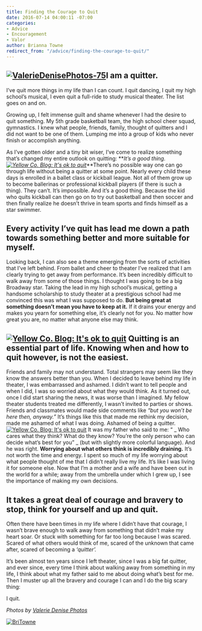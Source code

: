 ```yaml
---
title: Finding the Courage to Quit
date: 2016-07-14 04:00:11 -07:00
categories:
- Advice
- Encouragement
- Valor
author: Brianna Towne
redirect_from: "/advice/finding-the-courage-to-quit/"
---
```


## [![ValerieDenisePhotos-75](https://yellow-blog-images.imgix.net/2016/07/ValerieDenisePhotos-75.jpg)](https://yellow-blog-images.imgix.net/2016/07/ValerieDenisePhotos-75.jpg)I am a quitter.

I’ve quit more things in my life than I can count. I quit dancing, I quit my high school’s musical, I even quit a full-ride to study musical theater. The list goes on and on.

Growing up, I felt immense guilt and shame whenever I had the desire to quit something. My 5th grade basketball team, the high school cheer squad, gymnastics. I knew what people, friends, family, thought of quitters and I did not want to be one of them. Lumping me into a group of kids who never finish or accomplish anything.

As I’ve gotten older and a tiny bit wiser, I’ve come to realize something that’s changed my entire outlook on quitting: **_It’s a good thing.[![Yellow Co. Blog: It's ok to quit](https://yellow-blog-images.imgix.net/2016/07/ValerieDenisePhotos-73.jpg)](https://yellow-blog-images.imgix.net/2016/07/ValerieDenisePhotos-73.jpg)_**There’s no possible way one can go through life without being a quitter at some point. Nearly every child these days is enrolled in a ballet class or kickball league. Not all of them grow up to become ballerinas or professional kickball players (if there is such a thing). They can’t. It’s impossible. And it’s a good thing. Because the kid who quits kickball can then go on to try out basketball and then soccer and then finally realize he doesn’t thrive in team sports and finds himself as a star swimmer.

## Every activity I’ve quit has lead me down a path towards something better and more suitable for myself.

Looking back, I can also see a theme emerging from the sorts of activities that I’ve left behind. From ballet and cheer to theater I’ve realized that I am clearly trying to get away from performance. It’s been incredibly difficult to walk away from some of those things. I thought I was going to be a big Broadway star. Taking the lead in my high school’s musical, getting a handsome scholarship to study theater at a prestigious school had me convinced this was what I was supposed to do. **But being great at something doesn’t mean you have to keep at it.** If it drains your energy and makes you yearn for something else, it’s clearly not for you. No matter how great you are, no matter what anyone else may think.

## [![Yellow Co. Blog: It's ok to quit](https://yellow-blog-images.imgix.net/2016/07/ValerieDenisePhotos-79.jpg)](https://yellow-blog-images.imgix.net/2016/07/ValerieDenisePhotos-79.jpg) **Quitting is an essential part of life.** Knowing when and how to quit however, is not the easiest.

Friends and family may not understand. Total strangers may seem like they know the answers better than you. When I decided to leave behind my life in theater, I was embarrassed and ashamed. I didn’t want to tell people and when I did, I was so worried about what they would think. As it turned out, once I did start sharing the news, it was worse than I imagined. My fellow theater students treated me differently, I wasn’t invited to parties or shows. Friends and classmates would made side comments like _“but you won’t be here then, anyway.”_ It’s things like this that made me rethink my decision, made me ashamed of what I was doing. Ashamed of being a quitter.[![Yellow Co. Blog: It's ok to quit](https://yellow-blog-images.imgix.net/2016/07/ValerieDenisePhotos-74.jpg)](https://yellow-blog-images.imgix.net/2016/07/ValerieDenisePhotos-74.jpg) It was my father who said to me: “ _ Who cares what they think? What do they know? You’re the only person who can decide what’s best for you” _ (but with slightly more colorful language). And he was right. **Worrying about what others think is incredibly draining.** It’s not worth the time and energy. I spent so much of my life worrying about what people thought of me that I didn’t really live my life. It’s like I was living it for someone else. Now that I’m a mother and a wife and have been out in the world for a while; away from the umbrella under which I grew up, I see the importance of making my own decisions.

## It takes a great deal of courage and bravery to stop, think for yourself and up and quit.

Often there have been times in my life where I didn’t have that courage, I wasn’t brave enough to walk away from something that didn’t make my heart soar. Or stuck with something for far too long because I was scared. Scared of what others would think of me, scared of the unknown that came after, scared of becoming a _‘quitter’._

It’s been almost ten years since I left theater, since I was a big fat quitter, and ever since, every time I think about walking away from something in my life, I think about what my father said to me about doing what’s best for me. Then I muster up all the bravery and courage I can and I do the big scary thing:

I quit.

_Photos by [Valerie Denise Photos](http://www.valeriedenisephotos.com/)_

[![BriTowne](https://yellow-blog-images.imgix.net/2016/07/BriTowne.jpg)](http://www.lifebybri.com/)
